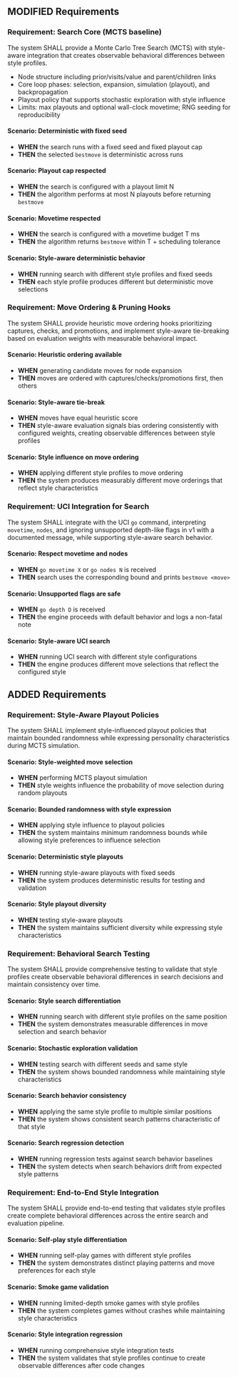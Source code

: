 ## MODIFIED Requirements

### Requirement: Search Core (MCTS baseline)
The system SHALL provide a Monte Carlo Tree Search (MCTS) with style-aware integration that creates observable behavioral differences between style profiles.

- Node structure including prior/visits/value and parent/children links
- Core loop phases: selection, expansion, simulation (playout), and backpropagation
- Playout policy that supports stochastic exploration with style influence
- Limits: max playouts and optional wall-clock movetime; RNG seeding for reproducibility

#### Scenario: Deterministic with fixed seed
- **WHEN** the search runs with a fixed seed and fixed playout cap
- **THEN** the selected `bestmove` is deterministic across runs

#### Scenario: Playout cap respected
- **WHEN** the search is configured with a playout limit N
- **THEN** the algorithm performs at most N playouts before returning `bestmove`

#### Scenario: Movetime respected
- **WHEN** the search is configured with a movetime budget T ms
- **THEN** the algorithm returns `bestmove` within T + scheduling tolerance

#### Scenario: Style-aware deterministic behavior
- **WHEN** running search with different style profiles and fixed seeds
- **THEN** each style profile produces different but deterministic move selections

### Requirement: Move Ordering & Pruning Hooks
The system SHALL provide heuristic move ordering hooks prioritizing captures, checks, and promotions, and implement style-aware tie-breaking based on evaluation weights with measurable behavioral impact.

#### Scenario: Heuristic ordering available
- **WHEN** generating candidate moves for node expansion
- **THEN** moves are ordered with captures/checks/promotions first, then others

#### Scenario: Style-aware tie-break
- **WHEN** moves have equal heuristic score
- **THEN** style-aware evaluation signals bias ordering consistently with configured weights, creating observable differences between style profiles

#### Scenario: Style influence on move ordering
- **WHEN** applying different style profiles to move ordering
- **THEN** the system produces measurably different move orderings that reflect style characteristics

### Requirement: UCI Integration for Search
The system SHALL integrate with the UCI `go` command, interpreting `movetime`, `nodes`, and ignoring unsupported depth-like flags in v1 with a documented message, while supporting style-aware search behavior.

#### Scenario: Respect movetime and nodes
- **WHEN** `go movetime X` or `go nodes N` is received
- **THEN** search uses the corresponding bound and prints `bestmove <move>`

#### Scenario: Unsupported flags are safe
- **WHEN** `go depth D` is received
- **THEN** the engine proceeds with default behavior and logs a non-fatal note

#### Scenario: Style-aware UCI search
- **WHEN** running UCI search with different style configurations
- **THEN** the engine produces different move selections that reflect the configured style

## ADDED Requirements

### Requirement: Style-Aware Playout Policies
The system SHALL implement style-influenced playout policies that maintain bounded randomness while expressing personality characteristics during MCTS simulation.

#### Scenario: Style-weighted move selection
- **WHEN** performing MCTS playout simulation
- **THEN** style weights influence the probability of move selection during random playouts

#### Scenario: Bounded randomness with style expression
- **WHEN** applying style influence to playout policies
- **THEN** the system maintains minimum randomness bounds while allowing style preferences to influence selection

#### Scenario: Deterministic style playouts
- **WHEN** running style-aware playouts with fixed seeds
- **THEN** the system produces deterministic results for testing and validation

#### Scenario: Style playout diversity
- **WHEN** testing style-aware playouts
- **THEN** the system maintains sufficient diversity while expressing style characteristics

### Requirement: Behavioral Search Testing
The system SHALL provide comprehensive testing to validate that style profiles create observable behavioral differences in search decisions and maintain consistency over time.

#### Scenario: Style search differentiation
- **WHEN** running search with different style profiles on the same position
- **THEN** the system demonstrates measurable differences in move selection and search behavior

#### Scenario: Stochastic exploration validation
- **WHEN** testing search with different seeds and same style
- **THEN** the system shows bounded randomness while maintaining style characteristics

#### Scenario: Search behavior consistency
- **WHEN** applying the same style profile to multiple similar positions
- **THEN** the system shows consistent search patterns characteristic of that style

#### Scenario: Search regression detection
- **WHEN** running regression tests against search behavior baselines
- **THEN** the system detects when search behaviors drift from expected style patterns

### Requirement: End-to-End Style Integration
The system SHALL provide end-to-end testing that validates style profiles create complete behavioral differences across the entire search and evaluation pipeline.

#### Scenario: Self-play style differentiation
- **WHEN** running self-play games with different style profiles
- **THEN** the system demonstrates distinct playing patterns and move preferences for each style

#### Scenario: Smoke game validation
- **WHEN** running limited-depth smoke games with style profiles
- **THEN** the system completes games without crashes while maintaining style characteristics

#### Scenario: Style integration regression
- **WHEN** running comprehensive style integration tests
- **THEN** the system validates that style profiles continue to create observable differences after code changes
